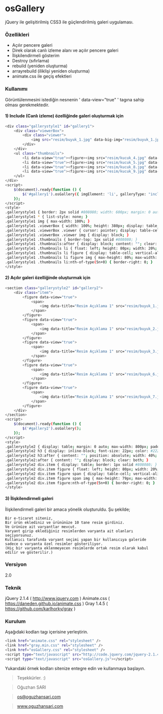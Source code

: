 # osGallery

jQuery ile gelişitirilmiş CSS3 ile güçlendirilmiş galeri uygulaması.

### Özellikleri
  - Açılır pencere galeri
  - Direk olarak canlı izleme alanı ve açılır pencere galeri
  - İlişkilendirmeli gösterim
  - Destroy (sıfırlama)
  - rebuild (yeniden oluşturma)
  - arrayrebuild (iliklişi yeniden oluşturma)
  - animate.css ile geçiş efektleri

### Kullanımı
Görüntülenmesini istediğin nesnenin ' data-view="true" ' tagına sahip olması gerekmektedir.

#### 1) Include (Canlı izleme) özelliğinde galeri oluşturmak için
```sh
<div class="gallerystyle1" id="gallery1">
    <div class="viewerBox">
        <div class="viewer">
            <img src="resim/buyuk_1.jpg" data-big-img="resim/buyuk_1.jpg" />
        </div>
    </div>
    <ul class="thumbnails">
        <li data-view="true"><figure><img src="resim/kucuk_4.jpg" data-big-img="resim/buyuk_4.jpg" /></figure></li>
        <li data-view="true"><figure><img src="resim/kucuk_5.jpg" data-big-img="resim/buyuk_5.jpg" /></figure></li>
        <li data-view="true"><figure><img src="resim/kucuk_8.jpg" data-big-img="resim/buyuk_8.jpg" /></figure></li>
        <li data-view="true"><figure><img src="resim/kucuk_9.jpg" data-big-img="resim/buyuk_9.jpg" /></figure></li>
    </ul>
</div>
<script>
    $(document).ready(function () {
        $('#gallery1').osGallery({ imgElement: 'li', galleryType: "include" });
    });
</script>
<style>
.gallerystyle1 { border: 2px solid #808080; width: 600px; margin: 0 auto; margin-top: 20px; }
.gallerystyle1 * { list-style: none; }
.gallerystyle1 img { max-width: 100%; }
.gallerystyle1 .viewerBox { width: 100%; height: 380px; display: table; }
.gallerystyle1 .viewerBox .viewer { cursor: pointer; display: table-cell; vertical-align: middle; }
.gallerystyle1 .viewerBox .viewer img { display: block; }
.gallerystyle1 .thumbnails { border-top: 1px solid #808080; }
.gallerystyle1 .thumbnails:after { display: block; content: ""; clear: both; }
.gallerystyle1 .thumbnails li { float: left; height: 80px; width: 20%; box-sizing: border-box; display: table; border-right: 1px solid #808080; border-bottom: 1px solid #808080; }
.gallerystyle1 .thumbnails li figure { display: table-cell; vertical-align: middle; text-align: center; }
.gallerystyle1 .thumbnails li figure img { max-height: 80%; max-width: 80%; margin: 0 auto; }
.gallerystyle1 .thumbnails li:nth-of-type(5n+0) { border-right: 0; }
</style>
```

#### 2) Açılır galeri özelliğinde oluşturmak için
```sh
<section class="gallerystyle2" id="gallery2">
    <div class="item">
        <figure data-view="true">
            <span>
                <img data-title="Resim Açıklama 1" src="resim/buyuk_1.jpg" data-big-img="resim/buyuk_1.jpg" class="grayscale grayscale-fade" />
            </span>
        </figure>
        <figure data-view="true">
            <span>
                <img data-title="Resim Açıklama 1" src="resim/buyuk_2.jpg" data-big-img="resim/buyuk_2.jpg" class="grayscale grayscale-fade" />
            </span>
        </figure>
        <figure data-view="true">
            <span>
                <img data-title="Resim Açıklama 1" src="resim/buyuk_3.jpg" data-big-img="resim/buyuk_3.jpg" class="grayscale grayscale-fade" />
            </span>
        </figure>
        <figure data-view="true">
            <span>
                <img data-title="Resim Açıklama 1" src="resim/buyuk_6.jpg" data-big-img="resim/buyuk_6.jpg" class="grayscale grayscale-fade" />
            </span>
        </figure>
        <figure data-view="true">
            <span>
                <img data-title="Resim Açıklama 1" src="resim/buyuk_7.jpg" data-big-img="resim/buyuk_7.jpg" class="grayscale grayscale-fade" />
            </span>
        </figure>
	</div>
</section>
<script>
    $(document).ready(function () {
        $('#gallery2').osGallery();
    });
</script>
<style>
.gallerystyle2 { display: table; margin: 0 auto; max-width: 800px; padding-top: 20px; }
.gallerystyle2 h3 { display: inline-block; font-size: 22px; color: #222222; text-shadow: 1px 1px #fff; padding: 10px; padding-left: 0; padding-bottom: 20px; position: relative; }
.gallerystyle2 h3:after { content: ""; position: absolute; width: 40%; bottom: 14px; left: 0; background-color: #222222; height: 2px; }
.gallerystyle2:after { content: ""; display: block; clear: both; }
.gallerystyle2 div.item { display: table; border: 1px solid #808080; }
.gallerystyle2 div.item figure { float: left; height: 80px; width: 20%; box-sizing: border-box; display: table; border-right: 1px solid #808080; border-bottom: 1px solid #808080; }
.gallerystyle2 div.item figure span { display: table-cell; vertical-align: middle; text-align: center; }
.gallerystyle2 div.item figure span img { max-height: 79px; max-width: 100%; margin: 0 auto; }
.gallerystyle2 div.item figure:nth-of-type(5n+0) { border-right: 0; }
</style>
```

#### 3) İlişkilendirmeli galeri
İlişkilendirmeli galeri bir amaca yönelik oluşturuldu.
Şu şekilde;
    
    Bir e-ticaret siteniz,
    Bir ürün eklediniz ve ürününüze 10 tane resim girdiniz.
    Ve ürünüze ait varyantlar mevcut.
    Varyant girip eklediğiniz resimlerden varyanta ait olanları seçiyorsunuz.
    Kullanıcı tarafında varyant seçimi yapan bir kullanıcıya galeride sadece o varyanta özel resimler gösteriliyor.
    (Hiç bir varyanta eklenmeyecen resimlerde ortak resim olarak kabul edilir ve gösterilir.)
    
### Versiyon
2.0

### Teknik

jQuery 2.1.4 ( http://www.jquery.com )
Animate.css ( https://daneden.github.io/animate.css )
Gray 1.4.5 ( https://github.com/karlhorky/gray )

### Kurulum

Aşağıdaki kodları <head> tagı içerisine yerleştirin.

```sh
<link href="animate.css" rel="stylesheet" />
<link href="gray.min.css" rel="stylesheet" />
<link href="osGallery.css" rel="stylesheet" />
<script type="text/javascript" src="http://code.jquery.com/jquery-2.1.4.min.js"></script>
<script type="text/javascript" src="osGallery.js"></script>
```

Yukarıdaki örnek kodları sitenize entegre edin ve kullanmaya başlayın.

> Teşekkürler. :)

> Oğuzhan SARI

> os@oguzhansari.com

> www.oguzhansari.com
